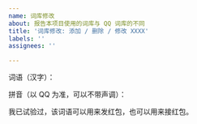 ```yaml
---
name: 词库修改
about: 报告本项目使用的词库与 QQ 词库的不同
title: '词库修改: 添加 / 删除 / 修改 XXXX'
labels: ''
assignees: ''

---
```


词语（汉字）：

拼音（以 QQ 为准，可以不带声调）：

我已试验过，该词语可以用来发红包，也可以用来接红包。
